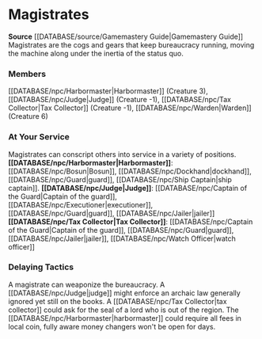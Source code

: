 ﻿---
creature_family: Magistrates
id: '189'
name: Magistrates
rarity: Common
rus_type_level: null
source: '[[DATABASE/source/Gamemastery Guide|Gamemastery Guide]]'
trait: null
type: Creature Family

---
# Magistrates

**Source** [[DATABASE/source/Gamemastery Guide|Gamemastery Guide]]
Magistrates are the cogs and gears that keep bureaucracy running, moving the machine along under the inertia of the status quo.

### Members

[[DATABASE/npc/Harbormaster|Harbormaster]] (Creature 3), [[DATABASE/npc/Judge|Judge]] (Creature -1), [[DATABASE/npc/Tax Collector|Tax Collector]] (Creature -1), [[DATABASE/npc/Warden|Warden]] (Creature 6)

###  At Your Service

Magistrates can conscript others into service in a variety of positions. 
**[[DATABASE/npc/Harbormaster|Harbormaster]]**: [[DATABASE/npc/Bosun|Bosun]], [[DATABASE/npc/Dockhand|dockhand]], [[DATABASE/npc/Guard|guard]], [[DATABASE/npc/Ship Captain|ship captain]]. 
**[[DATABASE/npc/Judge|Judge]]**: [[DATABASE/npc/Captain of the Guard|Captain of the guard]], [[DATABASE/npc/Executioner|executioner]], [[DATABASE/npc/Guard|guard]], [[DATABASE/npc/Jailer|jailer]] 
**[[DATABASE/npc/Tax Collector|Tax Collector]]**: [[DATABASE/npc/Captain of the Guard|Captain of the guard]], [[DATABASE/npc/Guard|guard]], [[DATABASE/npc/Jailer|jailer]], [[DATABASE/npc/Watch Officer|watch officer]]

###  Delaying Tactics

A magistrate can weaponize the bureaucracy. A [[DATABASE/npc/Judge|judge]] might enforce an archaic law generally ignored yet still on the books. A [[DATABASE/npc/Tax Collector|tax collector]] could ask for the seal of a lord who is out of the region. The [[DATABASE/npc/Harbormaster|harbormaster]] could require all fees in local coin, fully aware money changers won't be open for days.